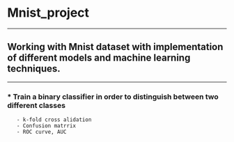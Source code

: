 # Mnist_project

- - - - - - - - - - - - - - - - - - - - - - - - - - - - - - - -

## Working with Mnist dataset with implementation of different models and machine learning techniques.

- - - - - - - - - - - - - - - - - - - - - - - - - - - - - - - -

### * Train a binary classifier in order to distinguish between two different classes
       - k-fold cross alidation
       - Confusion matrrix
       - ROC curve, AUC
